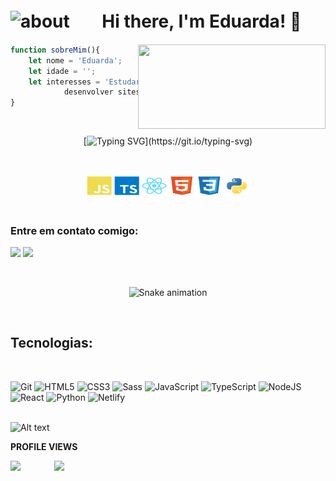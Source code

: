 # <img width="30" alt="about" src="https://cdn.iconscout.com/icon/free/png-256/javascript-2752148-2284965.png">ﾠﾠHi there, I'm Eduarda! 👋

<img align="right" width="300" height=135 src="https://i.imgur.com/gBxP6oJ.gif" />

```js
function sobreMim(){
	let nome = 'Eduarda';
	let idade = '';
	let interesses = 'Estudar astronomia, estudar assuntos poucos debatidos e
			desenvolver sites.';
}
```

<br> 


<div align="center">
  
[![Typing SVG](https://readme-typing-svg.herokuapp.com?font=Poppins&size=18&color=5BA3E0&center=true&vCenter=falso&multiline=true&lines=Falar+%C3%A9+f%C3%A1cil%2C;Mostre-me+o+c%C3%B3digo.)](https://git.io/typing-svg)

</div>
</br>

<div  align="center"> 
  <div style="display: inline_block"><br>
  <img align="center" alt="Rafa-Js" height="30" width="40" src="https://raw.githubusercontent.com/devicons/devicon/master/icons/javascript/javascript-plain.svg">
  <img align="center" alt="Rafa-Ts" height="30" width="40" src="https://raw.githubusercontent.com/devicons/devicon/master/icons/typescript/typescript-plain.svg">
  <img align="center" alt="Rafa-React" height="30" width="40" src="https://raw.githubusercontent.com/devicons/devicon/master/icons/react/react-original.svg">
  <img align="center" alt="Rafa-HTML" height="30" width="40" src="https://raw.githubusercontent.com/devicons/devicon/master/icons/html5/html5-original.svg">
  <img align="center" alt="Rafa-CSS" height="30" width="40" src="https://raw.githubusercontent.com/devicons/devicon/master/icons/css3/css3-original.svg">
  <img align="center" alt="Rafa-Python" height="30" width="40" src="https://raw.githubusercontent.com/devicons/devicon/master/icons/python/python-original.svg">
  </div>
  <br>

  
</div>

  ##

### Entre em contato comigo: 
  <a href = "mailto:eduardafreire115@gmail.com"><img src="https://img.shields.io/badge/-Gmail-%23333?style=for-the-badge&logo=gmail&logoColor=white" target="_blank"></a>
    <a href="https://www.linkedin.com/in/maria-eduarda-d-218822219//" target="_blank"><img src="https://img.shields.io/badge/-LinkedIn-%230077B5?style=for-the-badge&logo=linkedin&logoColor=white" target="_blank"></a>
    
<br>
  
<div align="center">
  
  ![Snake animation](https://github.com/MariaE-duarda/MariaE-duarda/blob/output/github-contribution-grid-snake.svg)
  </div>
  
	
<br>
  
  ## Tecnologias: 
	
<br>

  ![Git](https://img.shields.io/badge/Git-E34F26?style=for-the-badge&logo=git&logoColor=white)
  ![HTML5](https://img.shields.io/badge/HTML5-E34F26?style=for-the-badge&logo=html5&logoColor=white)
  ![CSS3](https://img.shields.io/badge/CSS3-1572B6?style=for-the-badge&logo=css3&logoColor=white)
  ![Sass](https://img.shields.io/badge/Sass-CC6699?style=for-the-badge&logo=sass&logoColor=white)
  ![JavaScript](https://img.shields.io/badge/JavaScript-F7DF1E?style=for-the-badge&logo=javascript&logoColor=black)
  ![TypeScript](https://img.shields.io/badge/TypeScript-007ACC?style=for-the-badge&logo=typescript&logoColor=white)
  ![NodeJS](https://img.shields.io/badge/Node.js-43853D?style=for-the-badge&logo=node.js&logoColor=white)
  ![React](https://img.shields.io/badge/React-20232A?style=for-the-badge&logo=react&logoColor=61DAFB)
  ![Python](https://img.shields.io/badge/Python-3776AB?style=for-the-badge&logo=python&logoColor=white)
  ![Netlify](https://img.shields.io/badge/Netlify-00C7B7?style=for-the-badge&logo=netlify&logoColor=white)
<br>
<br> 
	

<p align="center">

![Alt text](https://spotify-recently-played-readme.vercel.app/api?user=kmo4u3wdb0fmn3i0ynxfobesp&count=3&width=1000)

 __PROFILE VIEWS__  <br>
 
<img align="left" width="70px" src="https://visitor-badge.laobi.icu/badge?page_id=MariaE-duarda.visitor-badge" />
</p>

<img align="" width="130px" src="https://img.shields.io/github/followers/MariaE-duarda?label=Seguidores&style=social" />

